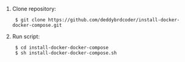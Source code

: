 1. Clone repository:

		$ git clone https://github.com/deddybrdcoder/install-docker-docker-compose.git 

2. Run script:

		$ cd install-docker-docker-compose
		$ sh install-docker-docker-compose.sh

